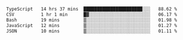 <!--START_SECTION:waka-->

```txt
TypeScript   14 hrs 37 mins  ██████████████████████░░░   88.62 %
CSV          1 hr 1 min      █▓░░░░░░░░░░░░░░░░░░░░░░░   06.17 %
Bash         19 mins         ▒░░░░░░░░░░░░░░░░░░░░░░░░   01.98 %
JavaScript   12 mins         ▒░░░░░░░░░░░░░░░░░░░░░░░░   01.27 %
JSON         10 mins         ▒░░░░░░░░░░░░░░░░░░░░░░░░   01.11 %
```

<!--END_SECTION:waka-->